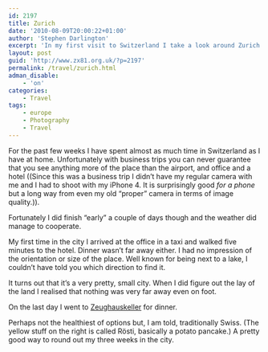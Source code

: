 ```yaml
---
id: 2197
title: Zurich
date: '2010-08-09T20:00:22+01:00'
author: 'Stephen Darlington'
excerpt: 'In my first visit to Switzerland I take a look around Zurich.'
layout: post
guid: 'http://www.zx81.org.uk/?p=2197'
permalink: /travel/zurich.html
adman_disable:
    - 'on'
categories:
    - Travel
tags:
    - europe
    - Photography
    - Travel
---
```


For the past few weeks I have spent almost as much time in Switzerland as I have at home. Unfortunately with business trips you can never guarantee that you see anything more of the place than the airport, and office and a hotel ((Since this was a business trip I didn’t have my regular camera with me and I had to shoot with my iPhone 4. It is surprisingly good *for a phone* but a long way from even my old “proper” camera in terms of image quality.)).

Fortunately I did finish “early” a couple of days though and the weather did manage to cooperate.

My first time in the city I arrived at the office in a taxi and walked five minutes to the hotel. Dinner wasn’t far away either. I had no impression of the orientation or size of the place. Well known for being next to a lake, I couldn’t have told you which direction to find it.

It turns out that it’s a very pretty, small city. When I did figure out the lay of the land I realised that nothing was very far away even on foot.

On the last day I went to [Zeughauskeller](http://www.zeughauskeller.ch/) for dinner.

Perhaps not the healthiest of options but, I am told, traditionally Swiss. (The yellow stuff on the right is called Rösti, basically a potato pancake.) A pretty good way to round out my three weeks in the city.